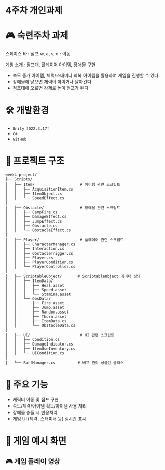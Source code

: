 # 4주차 개인과제

# 🎮 숙련주차 과제

스페이스 바 : 점프
w, a, s, d : 이동

게임 소개 : 점프대, 플레이어 아이템, 장애물 구현 

- 속도 증가 아이템, 체력/스태미너 회복 아이템을 활용하여 게임을 진행할 수 있다. 
- 장애물에 닿으면 체력이 깍이거나 날아간다
- 점프대에 오르면 강제로 높이 점프가 된다

# 🛠️ 개발환경

- `Unity 2022.3.17f`
- `C#`
- `GitHub`

# 📂 프로젝트 구조

```
week4-project/
├── Scripts/                     
│   ├── Item/                    # 아이템 관련 스크립트
│   │   ├── AcquisitionItem.cs
│   │   ├── ItemObject.cs
│   │   └── SpeedEffect.cs
│
│   ├── Obstacle/                # 장애물 관련 스크립트
│   │   ├── CampFire.cs
│   │   ├── DamageEffect.cs
│   │   ├── JumpEffect.cs
│   │   ├── Obstacle.cs
│   │   └── ObstacleEffect.cs
│
│   ├── Player/                  # 플레이어 관련 스크립트
│   │   ├── CharacterManager.cs
│   │   ├── Interaction.cs
│   │   ├── ObstacleTrigger.cs
│   │   ├── Player.cs
│   │   ├── PlayerCondition.cs
│   │   └── PlayerController.cs
│
│   ├── ScriptableObject/       # ScriptableObject 데이터 정의
│   │   ├── ItemData/
│   │   │   ├── Heal.asset
│   │   │   ├── Speed.asset
│   │   │   └── Stamina.asset
│   │   └── ObsData/
│   │       ├── Fire.asset
│   │       ├── Jump.asset
│   │       ├── Random.asset
│   │       ├── Thorn.asset
│   │       ├── ItemData.cs
│   │       └── ObstacleData.cs
│
│   ├── UI/                      # UI 관련 스크립트
│   │   ├── Condition.cs
│   │   ├── DamageIndicator.cs
│   │   ├── ItemUseInventory.cs
│   │   └── UICondition.cs
│
│   └── BuffManager.cs          # 버프 관리 싱글턴 클래스
```
# 🎯 주요 기능

- 캐릭터 이동 및 점프 구현
- 속도/체력/아이템 획득/아이템 사용 처리
- 장애물 충돌 시 반응처리
- 게임 UI (체력, 스태미너 등) 실시간 표시

# 📌 게임 예시 화면

## 🎮 게임 플레이 영상
